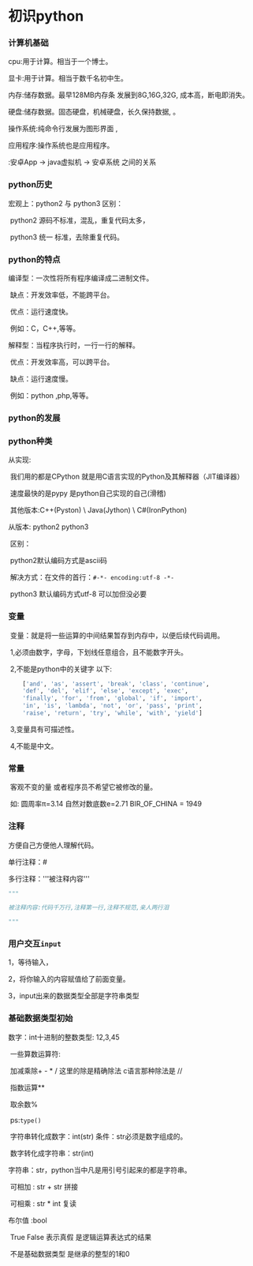 # 初识python



### 计算机基础

cpu:用于计算。相当于一个博士。

显卡:用于计算。相当于数千名初中生。

内存:储存数据。最早128MB内存条 发展到8G,16G,32G, 成本高，断电即消失。

硬盘:储存数据。固态硬盘，机械硬盘，长久保持数据, 。

操作系统:纯命令行发展为图形界面 ,

应用程序:操作系统也是应用程序。

:安卓App ->  java虚拟机  -> 安卓系统 之间的关系



### python历史

宏观上：python2 与 python3 区别：

​    python2 源码不标准，混乱，重复代码太多，

​    python3 统一 标准，去除重复代码。



### python的特点

编译型：一次性将所有程序编译成二进制文件。

​    缺点：开发效率低，不能跨平台。

​    优点：运行速度快。

​    例如：C，C++,等等。

解释型：当程序执行时，一行一行的解释。

​    优点：开发效率高，可以跨平台。

​    缺点：运行速度慢。

​    例如：python ,php,等等。



### python的发展



### python种类

从实现: 

​    我们用的都是CPython 就是用C语言实现的Python及其解释器（JIT编译器） 

​    速度最快的是pypy    是python自己实现的自己(滑稽)

​    其他版本:C++(Pyston)    \    Java(Jython)    \    C#(IronPython) 

从版本:
    python2 python3 

​    区别：

​    python2默认编码方式是ascii码

​                          解决方式：在文件的首行：`#-*- encoding:utf-8 -*-` 

​                          python3 默认编码方式utf-8 可以加但没必要



### 变量

​    变量：就是将一些运算的中间结果暂存到内存中，以便后续代码调用。

​    1,必须由数字，字母，下划线任意组合，且不能数字开头。

​    2,不能是python中的关键字 以下:

```python
    ['and', 'as', 'assert', 'break', 'class', 'continue',
    'def', 'del', 'elif', 'else', 'except', 'exec',
    'finally', 'for', 'from', 'global', 'if', 'import', 
    'in', 'is', 'lambda', 'not', 'or', 'pass', 'print', 
    'raise', 'return', 'try', 'while', 'with', 'yield']
```

​    3,变量具有可描述性。

​    4,不能是中文。



### 常量

​    客观不变的量 或者程序员不希望它被修改的量。

​    如: 圆周率π=3.14    自然对数底数e=2.71    BIR_OF_CHINA = 1949



### 注释

方便自己方便他人理解代码。

单行注释：#

多行注释：'''被注释内容'''

```python
"""

被注释内容:代码千万行,注释第一行,注释不规范,亲人两行泪

"""
```


### 用户交互`input`

1，等待输入，

2，将你输入的内容赋值给了前面变量。

3，input出来的数据类型全部是字符串类型



### 基础数据类型初始

数字：int十进制的整数类型: 12,3,45 

​     一些算数运算符:

​     加减乘除+ - * /       这里的除是精确除法 c语言那种除法是 //

​     指数运算** 

​     取余数%

​     ps:`type()`

​     字符串转化成数字：int(str) 条件：str必须是数字组成的。

​     数字转化成字符串：str(int)

字符串：str，python当中凡是用引号引起来的都是字符串。

​    可相加  : str + str  拼接

​    可相乘 : str * int  复读

布尔值 :bool

​    True   False  表示真假  是逻辑运算表达式的结果

​    不是基础数据类型 是继承的整型的1和0